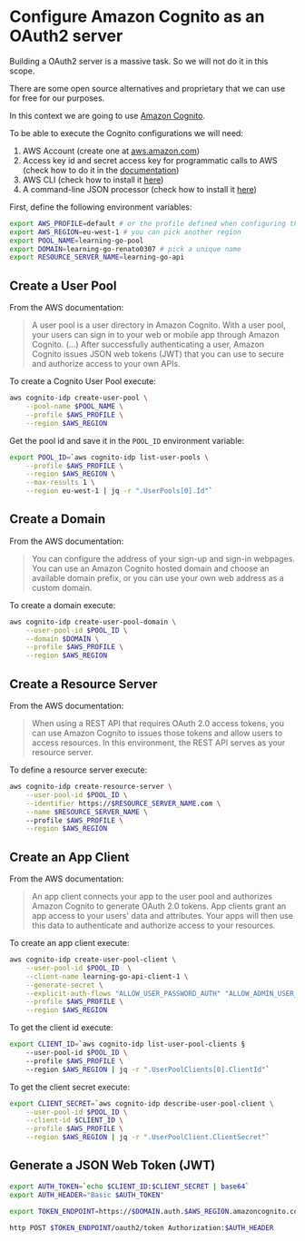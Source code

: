 # Configure Amazon Cognito as an OAuth2 server

Building a OAuth2 server is a massive task. So we will not do it in this scope.

There are some open source alternatives and proprietary that we can use for free
for our purposes. 

In this context we are going to use [Amazon Cognito](https://aws.amazon.com/cognito).

To be able to execute the Cognito configurations we will need:

1. AWS Account (create one at [aws.amazon.com](https://aws.amazon.com))
1. Access key id and secret access key for programmatic calls to AWS (check 
how to do it in the
[documentation](https://docs.aws.amazon.com/IAM/latest/UserGuide/id_credentials_access-keys.html#Using_CreateAccessKey))
1. AWS CLI (check how to install it [here](https://aws.amazon.com/cli))
1. A command-line JSON processor (check how to install it [here](https://stedolan.github.io/jq))


First, define the following environment variables:

```sh
export AWS_PROFILE=default # or the profile defined when configuring the CLI
export AWS_REGION=eu-west-1 # you can pick another region
export POOL_NAME=learning-go-pool
export DOMAIN=learning-go-renato0307 # pick a unique name
export RESOURCE_SERVER_NAME=learning-go-api
```

## Create a User Pool

From the AWS documentation:

> A user pool is a user directory in Amazon Cognito. With a user pool, your
> users can sign in to your web or mobile app through Amazon Cognito.
> (...)
> After successfully authenticating a user, Amazon Cognito issues JSON web 
> tokens (JWT) that you can use to secure and authorize access to your own APIs. 

To create a Cognito User Pool execute:

```sh
aws cognito-idp create-user-pool \
    --pool-name $POOL_NAME \
    --profile $AWS_PROFILE \
    --region $AWS_REGION
```

Get the pool id and save it in the `POOL_ID` environment variable:

```sh
export POOL_ID=`aws cognito-idp list-user-pools \
    --profile $AWS_PROFILE \
    --region $AWS_REGION \
    --max-results 1 \
    --region eu-west-1 | jq -r ".UserPools[0].Id"`
```

## Create a Domain

From the AWS documentation:

> You can configure the address of your sign-up and sign-in webpages. 
> You can use an Amazon Cognito hosted domain and choose an available domain 
> prefix, or you can use your own web address as a custom domain.

To create a domain execute: 

```sh
aws cognito-idp create-user-pool-domain \
    --user-pool-id $POOL_ID \
    --domain $DOMAIN \
    --profile $AWS_PROFILE \
    --region $AWS_REGION 
```

## Create a Resource Server

From the AWS documentation: 

> When using a REST API that requires OAuth 2.0 access tokens, you can use 
> Amazon Cognito to issues those tokens and allow users to access resources. 
> In this environment, the REST API serves as your resource server.

To define a resource server execute:

```sh
aws cognito-idp create-resource-server \
    --user-pool-id $POOL_ID \
    --identifier https://$RESOURCE_SERVER_NAME.com \
    --name $RESOURCE_SERVER_NAME \ 
    --profile $AWS_PROFILE \
    --region $AWS_REGION
```

## Create an App Client

From the AWS documentation:

> An app client connects your app to the user pool and authorizes Amazon Cognito
> to generate OAuth 2.0 tokens. App clients grant an app access to your users' 
> data and attributes. Your apps will then use this data to authenticate and
> authorize access to your resources.

To create an app client execute:

```sh
aws cognito-idp create-user-pool-client \
    --user-pool-id $POOL_ID  \
    --client-name learning-go-api-client-1 \
    --generate-secret \
    --explicit-auth-flows "ALLOW_USER_PASSWORD_AUTH" "ALLOW_ADMIN_USER_PASSWORD_AUTH" "ALLOW_REFRESH_TOKEN_AUTH" \
    --profile $AWS_PROFILE \
    --region $AWS_REGION
```

To get the client id execute:

```sh
export CLIENT_ID=`aws cognito-idp list-user-pool-clients §
    --user-pool-id $POOL_ID \  
    --profile $AWS_PROFILE \ 
    --region $AWS_REGION | jq -r ".UserPoolClients[0].ClientId"`
```

To get the client secret execute:

```sh
export CLIENT_SECRET=`aws cognito-idp describe-user-pool-client \
    --user-pool-id $POOL_ID \
    --client-id $CLIENT_ID \
    --profile $AWS_PROFILE \
    --region $AWS_REGION | jq -r ".UserPoolClient.ClientSecret"`
```

## Generate a JSON Web Token (JWT)

```sh
export AUTH_TOKEN=`echo $CLIENT_ID:$CLIENT_SECRET | base64`
export AUTH_HEADER="Basic $AUTH_TOKEN"
```

```sh
export TOKEN_ENDPOINT=https://$DOMAIN.auth.$AWS_REGION.amazoncognito.com
```

```sh
http POST $TOKEN_ENDPOINT/oauth2/token Authorization:$AUTH_HEADER
```

